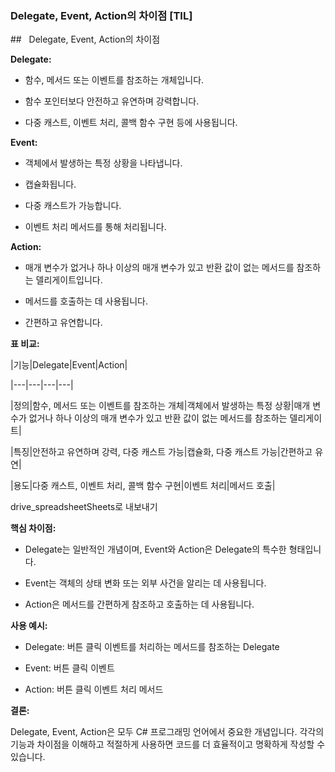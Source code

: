 
### Delegate, Event, Action의 차이점 [TIL]

##   Delegate, Event, Action의 차이점

  

**Delegate:**

  

- 함수, 메서드 또는 이벤트를 참조하는 개체입니다.

- 함수 포인터보다 안전하고 유연하며 강력합니다.

- 다중 캐스트, 이벤트 처리, 콜백 함수 구현 등에 사용됩니다.

  

**Event:**

  

- 객체에서 발생하는 특정 상황을 나타냅니다.

- 캡슐화됩니다.

- 다중 캐스트가 가능합니다.

- 이벤트 처리 메서드를 통해 처리됩니다.

  

**Action:**

  

- 매개 변수가 없거나 하나 이상의 매개 변수가 있고 반환 값이 없는 메서드를 참조하는 델리게이트입니다.

- 메서드를 호출하는 데 사용됩니다.

- 간편하고 유연합니다.

  

**표 비교:**

  

|기능|Delegate|Event|Action|

|---|---|---|---|

|정의|함수, 메서드 또는 이벤트를 참조하는 개체|객체에서 발생하는 특정 상황|매개 변수가 없거나 하나 이상의 매개 변수가 있고 반환 값이 없는 메서드를 참조하는 델리게이트|

|특징|안전하고 유연하며 강력, 다중 캐스트 가능|캡슐화, 다중 캐스트 가능|간편하고 유연|

|용도|다중 캐스트, 이벤트 처리, 콜백 함수 구현|이벤트 처리|메서드 호출|

  

drive_spreadsheetSheets로 내보내기

  

**핵심 차이점:**

  

- Delegate는 일반적인 개념이며, Event와 Action은 Delegate의 특수한 형태입니다.

- Event는 객체의 상태 변화 또는 외부 사건을 알리는 데 사용됩니다.

- Action은 메서드를 간편하게 참조하고 호출하는 데 사용됩니다.

  

**사용 예시:**

  

- Delegate: 버튼 클릭 이벤트를 처리하는 메서드를 참조하는 Delegate

- Event: 버튼 클릭 이벤트

- Action: 버튼 클릭 이벤트 처리 메서드

  

**결론:**

  

Delegate, Event, Action은 모두 C# 프로그래밍 언어에서 중요한 개념입니다. 각각의 기능과 차이점을 이해하고 적절하게 사용하면 코드를 더 효율적이고 명확하게 작성할 수 있습니다.